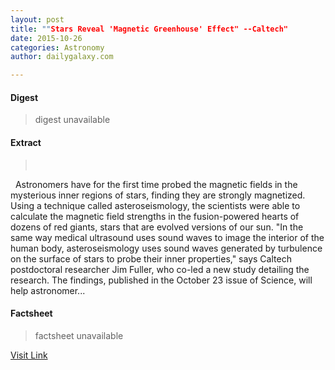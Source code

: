 ```yaml
---
layout: post
title: ""Stars Reveal 'Magnetic Greenhouse' Effect" --Caltech"
date: 2015-10-26
categories: Astronomy
author: dailygalaxy.com

---
```



#### Digest
>digest unavailable

#### Extract
>       Astronomers have for the first time probed the magnetic fields in the mysterious inner regions of stars, finding they are strongly magnetized. Using a technique called asteroseismology, the scientists were able to calculate the magnetic field strengths in the fusion-powered hearts of dozens of red giants, stars that are evolved versions of our sun. "In the same way medical ultrasound uses sound waves to image the interior of the human body, asteroseismology uses sound waves generated by turbulence on the surface of stars to probe their inner properties," says Caltech postdoctoral researcher Jim Fuller, who co-led a new study detailing the research. The findings, published in the October 23 issue of Science, will help astronomer...

#### Factsheet
>factsheet unavailable

[Visit Link](http://www.dailygalaxy.com/my_weblog/2015/10/stars-reveal-magnetic-greenhouse-effect-caltech.html)


